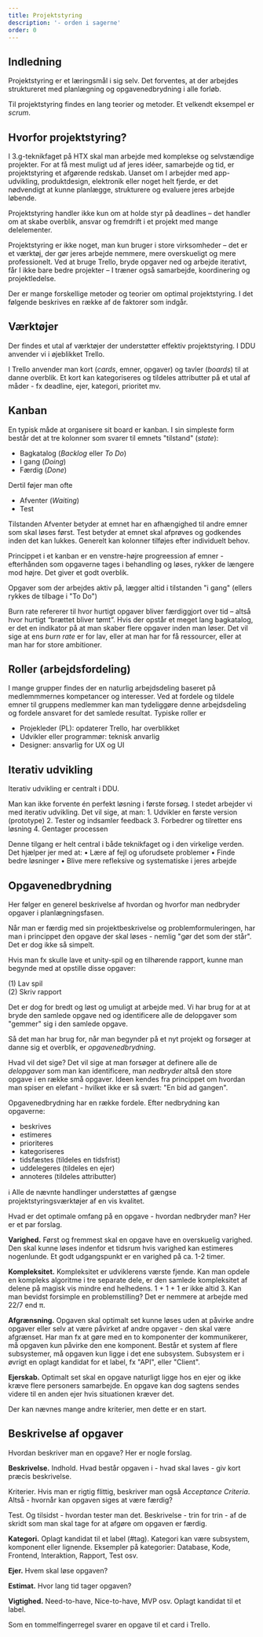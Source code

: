 ```yaml
---
title: Projektstyring
description: '- orden i sagerne'
order: 0
---
```

## Indledning
Projektstyring er et læringsmål i sig selv. Det forventes, at der arbejdes struktureret med planlægning og opgavenedbrydning i alle forløb. 

Til projektstyring findes en lang teorier og metoder. Et velkendt eksempel er _scrum_. 

## Hvorfor projektstyring?
I 3.g-teknikfaget på HTX skal man arbejde med komplekse og selvstændige projekter. For at få mest muligt ud af jeres idéer, samarbejde og tid, er projektstyring et afgørende redskab. Uanset om I arbejder med app-udvikling, produktdesign, elektronik eller noget helt fjerde, er det nødvendigt at kunne planlægge, strukturere og evaluere jeres arbejde løbende.

Projektstyring handler ikke kun om at holde styr på deadlines – det handler om at skabe overblik, ansvar og fremdrift i et projekt med mange delelementer.

Projektstyring er ikke noget, man kun bruger i store virksomheder – det er et værktøj, der gør jeres arbejde nemmere, mere overskueligt og mere professionelt. Ved at bruge Trello, bryde opgaver ned og arbejde iterativt, får I ikke bare bedre projekter – I træner også samarbejde, koordinering og projektledelse.

Der er mange forskellige metoder og teorier om optimal projektstyring. I det følgende beskrives en række af de faktorer som indgår. 

## Værktøjer
Der findes et utal af værktøjer der understøtter effektiv projektstyring. I DDU anvender vi i øjeblikket Trello.

I Trello anvender man kort (_cards_, emner, opgaver) og tavler (_boards_) til at danne overblik.
Et kort kan kategoriseres og tildeles attributter på et utal af måder - fx deadline, ejer, kategori, prioritet mv. 

## Kanban
En typisk måde at organisere sit board er kanban. I sin simpleste form består det at tre kolonner som svarer til  emnets "tilstand" (_state_): 

- Bagkatalog (_Backlog_ eller _To Do_)
- I gang (_Doing_)
- Færdig (_Done_)

Dertil føjer man ofte 

- Afventer (_Waiting_)
- Test

Tilstanden Afventer betyder at emnet har en afhængighed til andre emner som skal løses først. 
Test betyder at emnet skal afprøves og godkendes inden det kan lukkes.
Generelt kan kolonner tilføjes efter individuelt behov. 

Princippet i et kanban er en venstre-højre progreession af emner - efterhånden som opgaverne tages i behandling og løses, rykker de længere mod højre. Det giver et godt overblik. 

Opgaver som der arbejdes aktiv på, lægger altid i tilstanden "i gang" (ellers rykkes de tilbage i "To Do")

Burn rate refererer til hvor hurtigt opgaver bliver færdiggjort over tid – altså hvor hurtigt “brættet bliver tømt”.
Hvis der opstår et meget lang bagkatalog, er det en indikator på at man skaber flere opgaver inden man løser. 
Det vil sige at ens _burn rate_ er for lav, eller at man har for få ressourcer, eller at man har for store ambitioner. 

## Roller (arbejdsfordeling)
I mange grupper findes der en naturlig arbejdsdeling baseret på medlemmmernes kompetancer og interesser.
Ved at fordele og tildele emner til gruppens medlemmer kan man tydeliggøre denne arbejdsdeling og fordele ansvaret for det samlede resultat. 
Typiske roller er 

- Projekleder (PL): opdaterer Trello, har overblikket
- Udvikler eller programmør: teknisk anvarlig
- Designer: ansvarlig for UX og UI


## Iterativ udvikling
Iterativ udvikling er centralt i DDU. 

 Man kan ikke forvente én perfekt løsning i første forsøg. I stedet arbejder vi med iterativ udvikling. Det vil sige, at man:
	1.	Udvikler en første version (prototype)
	2.	Tester og indsamler feedback
	3.	Forbedrer og tilretter ens løsning
	4.	Gentager processen

Denne tilgang er helt central i både teknikfaget og i den virkelige verden. Det hjælper jer med at:
	•	Lære af fejl og uforudsete problemer
	•	Finde bedre løsninger
	•	Blive mere refleksive og systematiske i jeres arbejde

## Opgavenedbrydning
Her følger en generel beskrivelse af hvordan og hvorfor man nedbryder opgaver i planlægningsfasen.

Når man er færdig med sin projektbeskrivelse og problemformuleringen, har man i princippet den opgave der skal løses - nemlig "gør det som der står". Det er dog ikke så simpelt.

Hvis man fx skulle lave et unity-spil og en tilhørende rapport, kunne man begynde med at opstille disse opgaver: 

(1) Lav spil  
(2) Skriv rapport

Det er dog for bredt og løst og umuligt at arbejde med. Vi har brug for at at bryde den samlede opgave ned og identificere alle de delopgaver som "gemmer" sig i den samlede opgave.

Så det man har brug for, når man begynder på et nyt projekt og forsøger at danne sig et overblik, er _opgavenedbrydning_. 

Hvad vil det sige? Det vil sige at man forsøger at definere alle de _delopgaver_ som man kan identificere, man _nedbryder_ altså den store opgave i en række små opgaver. 
Ideen kendes fra princippet om hvordan man spiser en elefant - hvilket ikke er så svært: "En bid ad gangen".

Opgavenedbrydning har en række fordele. Efter nedbrydning kan opgaverne:

- beskrives
- estimeres 
- prioriteres
- kategoriseres
- tidsfæstes (tildeles en tidsfrist)
- uddelegeres (tildeles en ejer)
- annoteres (tildeles attributter)

&#x2139; Alle de nævnte handlinger understøttes af gængse projektstyringsværktøjer af en vis kvalitet.

Hvad er det optimale omfang på en opgave - hvordan nedbryder man? Her er et par forslag. 

**Varighed.** Først og fremmest skal en opgave have en overskuelig varighed. 
Den skal kunne løses indenfor et tidsrum hvis varighed kan estimeres nogenlunde.
Et godt udgangspunkt er en varighed på ca. 1-2 timer.

**Kompleksitet.** 
Kompleksitet er udviklerens værste fjende. Kan man opdele en kompleks algoritme i tre separate dele, er den samlede kompleksitet af delene på magisk vis mindre end helhedens. 1 + 1 + 1 er ikke altid 3. Kan man bevidst forsimple en problemstilling? Det er nemmere at arbejde med 22/7 end &#x03C0;.

**Afgrænsning.** Opgaven skal optimalt set kunne løses uden at påvirke andre opgaver eller selv at være påvirket af andre opgaver - den skal være afgrænset. Har man fx at gøre med en to komponenter der kommunikerer, må opgaven kun påvirke den ene komponent. Består et system af flere subsystemer, må opgaven kun ligge i det ene subsystem. Subsystem er i øvrigt en oplagt kandidat for et label, fx "API", eller "Client".

**Ejerskab.** Optimalt set skal en opgave naturligt ligge hos en ejer og ikke kræve flere personers samarbejde. En opgave kan dog sagtens sendes videre til en anden ejer hvis situationen kræver det.

Der kan nævnes mange andre kriterier, men dette er en start.

## Beskrivelse af opgaver
Hvordan beskriver man en opgave? Her er nogle forslag.

**Beskrivelse.** 
Indhold. Hvad består opgaven i - hvad skal laves - giv kort præcis beskrivelse. 

Kriterier. Hvis man er rigtig flittig, beskriver man også _Acceptance Criteria_. 
Altså - hvornår kan opgaven siges at være færdig? 

Test. Og tilsidst - hvordan tester man det. Beskrivelse - trin for trin - af de skridt som man skal tage for at afgøre om opgaven er færdig.

**Kategori.** Oplagt kandidat til et label (#tag). Kategori kan være subsystem, komponent eller lignende.
Eksempler på kategorier: Database, Kode, Frontend, Interaktion, Rapport, Test osv. 

**Ejer.** Hvem skal løse opgaven?

**Estimat.** Hvor lang tid tager opgaven? 

**Vigtighed.** Need-to-have, Nice-to-have, MVP osv. Oplagt kandidat til et label.

Som en tommelfingerregel svarer en opgave til et card i Trello.